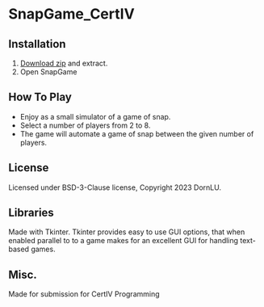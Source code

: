 # SnapGame_CertIV
 
## Installation

1. [Download zip](https://github.com/DornLU/SnapGame_CertIV/archive/refs/heads/main.zip) and extract.
2. Open SnapGame

## How To Play

- Enjoy as a small simulator of a game of snap.
- Select a number of players from 2 to 8.
- The game will automate a game of snap between the given number of players.

## License

Licensed under BSD-3-Clause license, Copyright 2023 DornLU.

## Libraries

Made with Tkinter. Tkinter provides easy to use GUI options, that when enabled parallel to to a game makes for an excellent GUI for handling text-based games.

## Misc.

Made for submission for CertIV Programming
